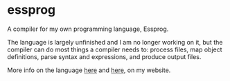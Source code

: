 # essprog
A compiler for my own programming language, Essprog.

The language is largely unfinished and I am no longer working on it, but the compiler can do most things a compiler needs to: process files, map object definitions, parse syntax and expressions, and produce output files.

More info on the language <a href="http://localhost:1313/projects/essprog/">here</a> and <a href="http://localhost:1313/projects/essprog-docs/">here</a>, on my website.
